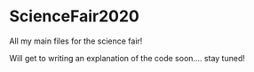 # ScienceFair2020
All my main files for the science fair!

Will get to writing an explanation of the code soon.... stay tuned!

